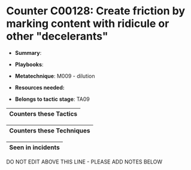 # Counter C00128: Create friction by marking content with ridicule or other "decelerants"

* **Summary**: 

* **Playbooks**: 

* **Metatechnique**: M009 - dilution

* **Resources needed:** 

* **Belongs to tactic stage**: TA09


| Counters these Tactics |
| ---------------------- |



| Counters these Techniques |
| ------------------------- |



| Seen in incidents |
| ----------------- |


DO NOT EDIT ABOVE THIS LINE - PLEASE ADD NOTES BELOW
